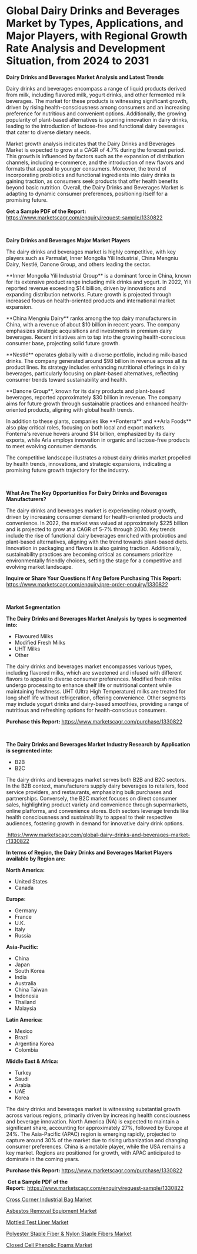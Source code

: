 <p><h1>Global Dairy Drinks and Beverages Market by Types, Applications, and Major Players, with Regional Growth Rate Analysis and Development Situation, from 2024 to 2031</h1></p><p><strong>Dairy Drinks and Beverages Market Analysis and Latest Trends</strong></p>
<p><p>Dairy drinks and beverages encompass a range of liquid products derived from milk, including flavored milk, yogurt drinks, and other fermented milk beverages. The market for these products is witnessing significant growth, driven by rising health-consciousness among consumers and an increasing preference for nutritious and convenient options. Additionally, the growing popularity of plant-based alternatives is spurring innovation in dairy drinks, leading to the introduction of lactose-free and functional dairy beverages that cater to diverse dietary needs.</p><p>Market growth analysis indicates that the Dairy Drinks and Beverages Market is expected to grow at a CAGR of 4.7% during the forecast period. This growth is influenced by factors such as the expansion of distribution channels, including e-commerce, and the introduction of new flavors and formats that appeal to younger consumers. Moreover, the trend of incorporating probiotics and functional ingredients into dairy drinks is gaining traction, as consumers seek products that offer health benefits beyond basic nutrition. Overall, the Dairy Drinks and Beverages Market is adapting to dynamic consumer preferences, positioning itself for a promising future.</p></p>
<p><strong>Get a Sample PDF of the Report:&nbsp;</strong> <a href="https://www.marketscagr.com/enquiry/request-sample/1330822?utm_campaign=1179&utm_medium=2&utm_source=Github&utm_content=ia&utm_term=16102024&utm_id=dairy-drinks-and-beverages">https://www.marketscagr.com/enquiry/request-sample/1330822</a></p>
<p>&nbsp;</p>
<p><strong>Dairy Drinks and Beverages Major Market Players</strong></p>
<p><p>The dairy drinks and beverages market is highly competitive, with key players such as Parmalat, Inner Mongolia Yili Industrial, China Mengniu Dairy, Nestlé, Danone Group, and others leading the sector. </p><p>**Inner Mongolia Yili Industrial Group** is a dominant force in China, known for its extensive product range including milk drinks and yogurt. In 2022, Yili reported revenue exceeding $14 billion, driven by innovations and expanding distribution networks. Future growth is projected through increased focus on health-oriented products and international market expansion.</p><p>**China Mengniu Dairy** ranks among the top dairy manufacturers in China, with a revenue of about $10 billion in recent years. The company emphasizes strategic acquisitions and investments in premium dairy beverages. Recent initiatives aim to tap into the growing health-conscious consumer base, projecting solid future growth.</p><p>**Nestlé** operates globally with a diverse portfolio, including milk-based drinks. The company generated around $98 billion in revenue across all its product lines. Its strategy includes enhancing nutritional offerings in dairy beverages, particularly focusing on plant-based alternatives, reflecting consumer trends toward sustainability and health.</p><p>**Danone Group**, known for its dairy products and plant-based beverages, reported approximately $30 billion in revenue. The company aims for future growth through sustainable practices and enhanced health-oriented products, aligning with global health trends.</p><p>In addition to these giants, companies like **Fonterra** and **Arla Foods** also play critical roles, focusing on both local and export markets. Fonterra's revenue hovers around $14 billion, emphasized by its dairy exports, while Arla employs innovation in organic and lactose-free products to meet evolving consumer demands.</p><p>The competitive landscape illustrates a robust dairy drinks market propelled by health trends, innovations, and strategic expansions, indicating a promising future growth trajectory for the industry.</p></p>
<p>&nbsp;</p>
<p><strong>What Are The Key Opportunities For Dairy Drinks and Beverages Manufacturers?</strong></p>
<p><p>The dairy drinks and beverages market is experiencing robust growth, driven by increasing consumer demand for health-oriented products and convenience. In 2022, the market was valued at approximately $225 billion and is projected to grow at a CAGR of 5-7% through 2030. Key trends include the rise of functional dairy beverages enriched with probiotics and plant-based alternatives, aligning with the trend towards plant-based diets. Innovation in packaging and flavors is also gaining traction. Additionally, sustainability practices are becoming critical as consumers prioritize environmentally friendly choices, setting the stage for a competitive and evolving market landscape.</p></p>
<p><strong>Inquire or Share Your Questions If Any Before Purchasing This Report:</strong> <a href="https://www.marketscagr.com/enquiry/pre-order-enquiry/1330822?utm_campaign=1179&utm_medium=2&utm_source=Github&utm_content=ia&utm_term=16102024&utm_id=dairy-drinks-and-beverages">https://www.marketscagr.com/enquiry/pre-order-enquiry/1330822</a></p>
<p>&nbsp;</p>
<p><strong>Market Segmentation</strong></p>
<p><strong>The Dairy Drinks and Beverages Market Analysis by types is segmented into:</strong></p>
<p><ul><li>Flavoured Milks</li><li>Modified Fresh Milks</li><li>UHT Milks</li><li>Other</li></ul></p>
<p><p>The dairy drinks and beverages market encompasses various types, including flavored milks, which are sweetened and infused with different flavors to appeal to diverse consumer preferences. Modified fresh milks undergo processing to enhance shelf life or nutritional content while maintaining freshness. UHT (Ultra High Temperature) milks are treated for long shelf life without refrigeration, offering convenience. Other segments may include yogurt drinks and dairy-based smoothies, providing a range of nutritious and refreshing options for health-conscious consumers.</p></p>
<p><strong>Purchase this Report:&nbsp;</strong><a href="https://www.marketscagr.com/purchase/1330822?utm_campaign=1179&utm_medium=2&utm_source=Github&utm_content=ia&utm_term=16102024&utm_id=dairy-drinks-and-beverages">https://www.marketscagr.com/purchase/1330822</a></p>
<p>&nbsp;</p>
<p><strong>The Dairy Drinks and Beverages Market Industry Research by Application is segmented into:</strong></p>
<p><ul><li>B2B</li><li>B2C</li></ul></p>
<p><p>The dairy drinks and beverages market serves both B2B and B2C sectors. In the B2B context, manufacturers supply dairy beverages to retailers, food service providers, and restaurants, emphasizing bulk purchases and partnerships. Conversely, the B2C market focuses on direct consumer sales, highlighting product variety and convenience through supermarkets, online platforms, and convenience stores. Both sectors leverage trends like health consciousness and sustainability to appeal to their respective audiences, fostering growth in demand for innovative dairy drink options.</p></p>
<p><a href="https://www.marketscagr.com/global-dairy-drinks-and-beverages-market-r1330822?utm_campaign=1179&utm_medium=2&utm_source=Github&utm_content=ia&utm_term=16102024&utm_id=dairy-drinks-and-beverages">&nbsp;https://www.marketscagr.com/global-dairy-drinks-and-beverages-market-r1330822</a></p>
<p><strong>In terms of Region, the Dairy Drinks and Beverages Market Players available by Region are:</strong></p>
<p>
    <p> <strong> North America: </strong>
        <ul>
            <li>United States</li>
            <li>Canada</li>
        </ul>
        </p> 
    <p> <strong> Europe: </strong>
        <ul>
            <li>Germany</li>
            <li>France</li>
            <li>U.K.</li>
            <li>Italy</li>
            <li>Russia</li>
        </ul>
        </p> 
    <p> <strong> Asia-Pacific: </strong>
        <ul>
            <li>China</li>
            <li>Japan</li>
            <li>South Korea</li>
            <li>India</li>
            <li>Australia</li>
            <li>China Taiwan</li>
            <li>Indonesia</li>
            <li>Thailand</li>
            <li>Malaysia</li>
        </ul>
        </p> 
    <p> <strong> Latin America: </strong>
        <ul>
            <li>Mexico</li>
            <li>Brazil</li>
            <li>Argentina Korea</li>
            <li>Colombia</li>
        </ul>
        </p> 
    <p> <strong> Middle East & Africa: </strong>
        <ul>
            <li>Turkey</li>
            <li>Saudi</li>
            <li>Arabia</li>
            <li>UAE</li>
            <li>Korea</li>
        </ul>
    </p>
    </p>
<p><p>The dairy drinks and beverages market is witnessing substantial growth across various regions, primarily driven by increasing health consciousness and beverage innovation. North America (NA) is expected to maintain a significant share, accounting for approximately 27%, followed by Europe at 24%. The Asia-Pacific (APAC) region is emerging rapidly, projected to capture around 30% of the market due to rising urbanization and changing consumer preferences. China is a notable player, while the USA remains a key market. Regions are positioned for growth, with APAC anticipated to dominate in the coming years.</p></p>
<p><strong>Purchase this Report: </strong><a href="https://www.marketscagr.com/purchase/1330822?utm_campaign=1179&utm_medium=2&utm_source=Github&utm_content=ia&utm_term=16102024&utm_id=dairy-drinks-and-beverages">https://www.marketscagr.com/purchase/1330822</a></p>
<p>&nbsp;<strong>Get a Sample PDF of the Report:&nbsp;&nbsp;</strong><a href="https://www.marketscagr.com/enquiry/request-sample/1330822?utm_campaign=1179&utm_medium=2&utm_source=Github&utm_content=ia&utm_term=16102024&utm_id=dairy-drinks-and-beverages">https://www.marketscagr.com/enquiry/request-sample/1330822</a></p>
<p><strong></strong></p>
<p><p><a href="https://www.linkedin.com/pulse/cross-corner-industrial-bag-market-evolution-key-trends-regional-licfc?trk=public_post_embed_feed-article-content&utm_campaign=1179&utm_medium=2&utm_source=Github&utm_content=ia&utm_term=16102024&utm_id=dairy-drinks-and-beverages">Cross Corner Industrial Bag Market</a></p><p><a href="https://issuu.com/reportprime-2/docs/asbestos-removal-equipment-market-s_2f0305f44be72c?utm_campaign=1179&utm_medium=2&utm_source=Github&utm_content=ia&utm_term=16102024&utm_id=dairy-drinks-and-beverages">Asbestos Removal Equipment Market</a></p><p><a href="https://www.linkedin.com/pulse/mottled-test-liner-market-global-insights-sales-trends-2024-hrbgc?trk=public_post_embed_feed-article-content&utm_campaign=1179&utm_medium=2&utm_source=Github&utm_content=ia&utm_term=16102024&utm_id=dairy-drinks-and-beverages">Mottled Test Liner Market</a></p><p><a href="https://github.com/phoebe476t/Market-Research-Report-List-1/blob/main/polyester-staple-fiber-nylon-staple-fibers-market.md?utm_campaign=1179&utm_medium=2&utm_source=Github&utm_content=ia&utm_term=16102024&utm_id=dairy-drinks-and-beverages">Polyester Staple Fiber & Nylon Staple Fibers Market</a></p><p><a href="https://github.com/tomiculnu/Market-Research-Report-List-1/blob/main/closed-cell-phenolic-foams-market.md?utm_campaign=1179&utm_medium=2&utm_source=Github&utm_content=ia&utm_term=16102024&utm_id=dairy-drinks-and-beverages">Closed Cell Phenolic Foams Market</a></p></p>